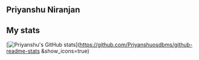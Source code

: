 ## Priyanshu Niranjan

## My stats

[![Priyanshu's GitHub stats](https://github-readme-stats.vercel.app/api?username=Priyanshuosdbms&show_icons=true)](https://github.com/Priyanshuosdbms/github-readme-stats &show_icons=true)
<!--
**Priyanshuosdbms/Priyanshuosdbms** is a ✨ _special_ ✨ repository because its `README.md` (this file) appears on your GitHub profile.

Here are some ideas to get you started:

- 🔭 I’m currently working on ...
- 🌱 I’m currently learning ...
- 👯 I’m looking to collaborate on ...
- 🤔 I’m looking for help with ...
- 💬 Ask me about ...
- 📫 How to reach me: ...
- 😄 Pronouns: ...
- ⚡ Fun fact: ...
-->
